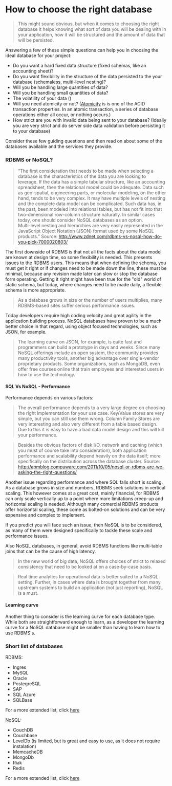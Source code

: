 # How to choose the right database

>This might sound obvious, but when it comes to choosing the right database it helps knowing what sort of data you will be
>dealing with in your application, how it will be structured and the amount of data that will be persisted.
>

Answering a few of these simple questions can help you in choosing the ideal database for your project:
- Do you want a hard fixed data structure (fixed schemas, like an accounting sheet)?
- Do you want flexibility in the structure of the data persisted to the your database (schemaless, multi-level nesting)?
- Will you be handling large quantities of data?
- Will you be handling small quantities of data?
- The volatility of your data ()
- Will you need atomicity or not? ([Atomicity](http://en.wikipedia.org/wiki/Atomicity_(database_systems)) is is one of the ACID transaction properties. In an atomic transaction, a series of database operations either all occur, or nothing occurs.)
- How strict are you with invalid data being sent to your database? (Ideally you are very strict and do server side data validation before persisting it to your database)

Consider these few guiding questions and then read on about some of the databases available and the services they provide.

### RDBMS or NoSQL?



> “The first consideration that needs to be made when selecting a database is the characteristics of the data you are looking to leverage. If the data has a simple tabular structure,
>like an accounting spreadsheet, then the relational model could be adequate. Data such as geo-spatial, engineering parts,
>or molecular modeling, on the other hand, tends to be very complex. It may have multiple levels of nesting and the complete
>data model can be complicated. Such data has, in the past, been modeled into relational tables, but has not fit into
>that two-dimensional row-column structure naturally. In similar cases today, one should consider NoSQL databases as an option.  
>Multi-level nesting and hierarchies are very easily represented in the JavaScript Object Notation (JSON) format used
>by some NoSQL products.”
Source: http://www.zdnet.com/rdbms-vs-nosql-how-do-you-pick-7000020803/

The first downside of RDBMS is that not all the facts about the data model are known at design time, so
some flexibility is needed. This presents issues to the RDBMS users. This means that when defining the schema, you must get it
right or if changes need to be made down the line, these must be minimal, because any revision made later can slow or stop
the database form operating. Getting it right might have been true for the "old" world of static schema, but today, where changes need
to be made daily,  a flexible schema is more appropriate.

>As a database grows in size or the number of users multiplies, many RDBMS-based sites suffer serious performance issues.

Today developers require high coding velocity and great agility in the application building process. NoSQL databases have proven to be a
much better choice in that regard, using object focused technologies, such as JSON, for example.

>The learning curve on JSON, for example, is quite fast and programmers can build a prototype in days and weeks. Since many NoSQL offerings
>include an open system, the community provides many productivity tools, another big advantage over single-vendor proprietary
>products. Some organizations, such as MongoDB, even offer free courses online that train employees and interested users
>in how to use the technology.

#### SQL Vs NoSQL - Performance

Performance depends on various factors:
>The overall performance depends to a very large degree on choosing the right implementation for your use case. Key/Value stores are very simple,
>but you can still use them wrong. Column Family Stores are very interesting and also very different from a table based design.
>Due to this it is easy to have a bad data model design and this will kill your performance.

>Besides the obvious factors of disk I/O, network and caching (which you must of course take into consideration), both application performance and
>scalability depend heavily on the data itself; more specifically on the distribution across the database cluster.
Source: http://apmblog.compuware.com/2011/10/05/nosql-or-rdbms-are-we-asking-the-right-questions/

Another issue regarding performance and where SQL falls short is scaling. As a database grows in size and numbers, RDBMS seek solutions
in vertical scaling. This however comes at a great cost, mainly financial, for RDBMS can only scale vertically up to a point where more
limitations creep-up and horizontal scaling is needed. Although many comercial RDBMS products offer horizontal scaling, these come as
bolted-on solutions and can be very expensive and complex to implement.

If you predict you will face such an issue, then NoSQL is to be considered, as many of them were designed specifically to tackle these scale and
performance issues.

Also NoSQL databases, in general, avoid RDBMS functions like multi-table joins that can be the cause of high latency.

>In the new world of big data, NoSQL offers choices of strict to relaxed consistency that need to be looked at on a case-by-case basis.

>Real time analytics for operational data is better suited to a NoSQL setting. Further, in cases where data is brought together
>from many upstream systems to build an application (not just reporting), NoSQL is a must.

#### Learning curve

Another thing to consider is the learning curve for each database type. While both are straightforward enough to learn, as a developer
the learning curve for a NoSQL database might be smaller than having to learn how to use RDBMS's.

### Short list of databases

RDBMS:
- Ingres
- MySQL
- Oracle
- PostegreSQL
- SAP
- SQL Azure
- SQLBase

For a more extended list, click [here](http://en.wikipedia.org/wiki/List_of_relational_database_management_systems)

NoSQL:
- CouchDB
- Couchbase
- LevelDb (is limited, but is great and easy to use, as it does not require instalation)
- MemcacheDB
- MongoDb
- Riak
- Redis

For a more extended list, click [here](http://en.wikipedia.org/wiki/NoSQL)
